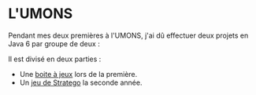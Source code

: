 # L'UMONS

Pendant mes deux premières à l'UMONS, j'ai dû effectuer deux projets en Java 6 par groupe de deux :

Il est divisé en deux parties :

- Une [boite à jeux](2013-2014/Rapport.pdf) lors de la première.  
- Un [jeu de Stratego](2014-2015/Rapport.pdf) la seconde année.
